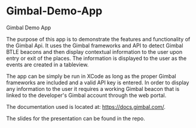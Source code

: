 # Gimbal-Demo-App
Gimbal Demo App

The purpose of this app is to demonstrate the features and functionality of the Gimbal Api. It uses the Gimbal frameworks and API to detect Gimbal BTLE beacons and then display contextual information to the user upon entry or exit of the places. The information is displayed to the user as the events are created in a tableview. 

The app can be simply be run in XCode as long as the proper Gimbal frameworks are included and a valid API key is entered. In order to display any information to the user it requires a working Gimbal beacon that is linked to the developer's Gimbal account through the web portal. 

The documentation used is located at: https://docs.gimbal.com/.

The slides for the presentation can be found in the repo.
